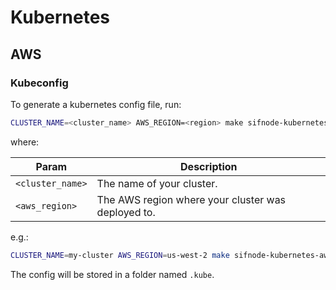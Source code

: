 # Kubernetes

## AWS

### Kubeconfig

To generate a kubernetes config file, run:

```bash
CLUSTER_NAME=<cluster_name> AWS_REGION=<region> make sifnode-kubernetes-aws-kubeconfig
```

where:

|Param|Description|
|-----|----------|
|`<cluster_name>`|The name of your cluster.|
|`<aws_region>`|The AWS region where your cluster was deployed to.|

e.g.:

```bash
CLUSTER_NAME=my-cluster AWS_REGION=us-west-2 make sifnode-kubernetes-aws-kubeconfig
```

The config will be stored in a folder named `.kube`.
